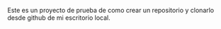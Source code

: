  Este es un proyecto de prueba de como crear un repositorio y clonarlo desde github de mi escritorio local.
